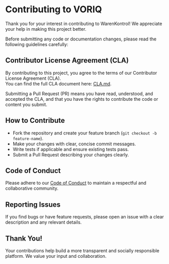 # Contributing to VORIQ

Thank you for your interest in contributing to WarenKontrol! We appreciate your help in making this project better.

Before submitting any code or documentation changes, please read the following guidelines carefully:

## Contributor License Agreement (CLA)

By contributing to this project, you agree to the terms of our Contributor License Agreement (CLA).  
You can find the full CLA document here: [CLA.md](./CLA.md).

Submitting a Pull Request (PR) means you have read, understood, and accepted the CLA, and that you have the rights to contribute the code or content you submit.

## How to Contribute

- Fork the repository and create your feature branch (`git checkout -b feature-name`).
- Make your changes with clear, concise commit messages.
- Write tests if applicable and ensure existing tests pass.
- Submit a Pull Request describing your changes clearly.

## Code of Conduct

Please adhere to our [Code of Conduct](./CODE_OF_CONDUCT.md) to maintain a respectful and collaborative community.

## Reporting Issues

If you find bugs or have feature requests, please open an issue with a clear description and any relevant details.

## Thank You!

Your contributions help build a more transparent and socially responsible platform. We value your input and collaboration.

